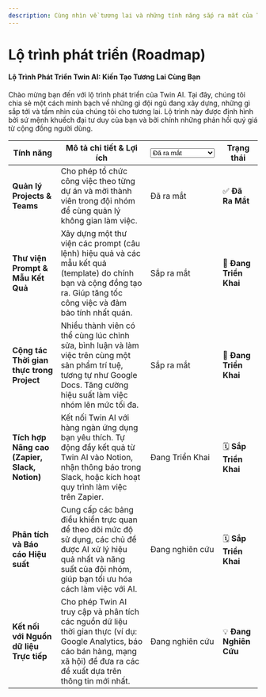 ```yaml
---
description: Cùng nhìn về tương lai và những tính năng sắp ra mắt của Twin AI.
---
```


# Lộ trình phát triển (Roadmap)

#### **Lộ Trình Phát Triển Twin AI: Kiến Tạo Tương Lai Cùng Bạn**

Chào mừng bạn đến với lộ trình phát triển của Twin AI. Tại đây, chúng tôi chia sẻ một cách minh bạch về những gì đội ngũ đang xây dựng, những gì sắp tới và tầm nhìn của chúng tôi cho tương lai. Lộ trình này được định hình bởi sứ mệnh khuếch đại tư duy của bạn và bởi chính những phản hồi quý giá từ cộng đồng người dùng.

<table data-view="cards"><thead><tr><th>Tính năng</th><th>Mô tả chi tiết &#x26; Lợi ích</th><th><select><option value="rxUURj8PO765" label="Đã ra mắt" color="blue"></option><option value="zn9ZA9Q4fDjP" label="Đang Triển Khai" color="blue"></option><option value="l9BtT6d7Lvky" label="Đăng Nghiên Cứu" color="blue"></option><option value="mbHPodwlZYvg" label="Sắp ra mắt" color="blue"></option><option value="vHQaYQryEFew" label="Đang nghiên cứu" color="blue"></option></select></th><th data-hidden>Trạng thái</th></tr></thead><tbody><tr><td><strong>Quản lý Projects &#x26; Teams</strong></td><td>Cho phép tổ chức công việc theo từng dự án và mời thành viên trong đội nhóm để cùng quản lý không gian làm việc.</td><td><span data-option="rxUURj8PO765">Đã ra mắt</span></td><td>✅ <strong>Đã Ra Mắt</strong></td></tr><tr><td><strong>Thư viện Prompt &#x26; Mẫu Kết Quả</strong></td><td>Xây dựng một thư viện các prompt (câu lệnh) hiệu quả và các mẫu kết quả (template) do chính bạn và cộng đồng tạo ra. Giúp tăng tốc công việc và đảm bảo tính nhất quán.</td><td><span data-option="mbHPodwlZYvg">Sắp ra mắt</span></td><td>🚀 <strong>Đang Triển Khai</strong></td></tr><tr><td><strong>Cộng tác Thời gian thực trong Project</strong></td><td>Nhiều thành viên có thể cùng lúc chỉnh sửa, bình luận và làm việc trên cùng một sản phẩm trí tuệ, tương tự như Google Docs. Tăng cường hiệu suất làm việc nhóm lên mức tối đa.</td><td><span data-option="mbHPodwlZYvg">Sắp ra mắt</span></td><td>🚀 <strong>Đang Triển Khai</strong></td></tr><tr><td><strong>Tích hợp Nâng cao (Zapier, Slack, Notion)</strong></td><td>Kết nối Twin AI với hàng ngàn ứng dụng bạn yêu thích. Tự động đẩy kết quả từ Twin AI vào Notion, nhận thông báo trong Slack, hoặc kích hoạt quy trình làm việc trên Zapier.</td><td><span data-option="zn9ZA9Q4fDjP">Đang Triển Khai</span></td><td>🗓️ <strong>Sắp Triển Khai</strong></td></tr><tr><td><strong>Phân tích và Báo cáo Hiệu suất</strong></td><td>Cung cấp các bảng điều khiển trực quan để theo dõi mức độ sử dụng, các chủ đề được AI xử lý hiệu quả nhất và năng suất của đội nhóm, giúp bạn tối ưu hóa cách làm việc với AI.</td><td><span data-option="vHQaYQryEFew">Đang nghiên cứu</span></td><td>🗓️ <strong>Sắp Triển Khai</strong></td></tr><tr><td><strong>Kết nối với Nguồn dữ liệu Trực tiếp</strong></td><td>Cho phép Twin AI truy cập và phân tích các nguồn dữ liệu thời gian thực (ví dụ: Google Analytics, báo cáo bán hàng, mạng xã hội) để đưa ra các đề xuất dựa trên thông tin mới nhất.</td><td><span data-option="vHQaYQryEFew">Đang nghiên cứu</span></td><td>💡 <strong>Đang Nghiên Cứu</strong></td></tr></tbody></table>
